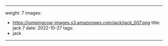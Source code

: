 
---
weight: 7
images:
- https://jumpingcow-images.s3.amazonaws.com/jack/jack_007.png
title: jack 7
date: 2022-10-27
tags:
- jack
---
